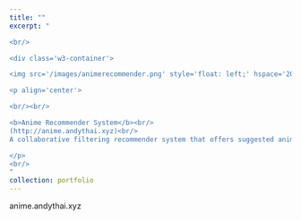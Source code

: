 ```yaml
---
title: ""
excerpt: "  

<br/>

<div class='w3-container'>

<img src='/images/animerecommender.png' style='float: left;' hspace='20'>

<p align='center'>

<br/><br/>

<b>Anime Recommender System</b><br/>
(http://anime.andythai.xyz)<br/>
A collaborative filtering recommender system that offers suggested anime based on given user preferences and viewing history, taken from a Kaggle dataset containing MyAnimeList.net users.

</p>
<br/>
"
collection: portfolio
---
```


anime.andythai.xyz
